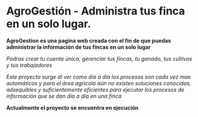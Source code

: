 # AgroGestión - Administra tus finca en un solo lugar. 
**AgroGestion es una pagina web creada con el fin de que puedas administrar la información de tus fincas en un solo lugar**

*Podras crear tu cuenta única, gerenciar tus fincas, tu ganado, tus cultivos y tus trabajadores*

*Este proyecto surge al ver como día a día los procesos son cada vez mas automáticos y para el área agrícola aún no existen soluciones conocidas, adsequibles y suficientemente eficientes para ejecutar los procesos de información que se dan día a día en una finca*

**Actualmente el proyecto se encuentra en ejecución**

